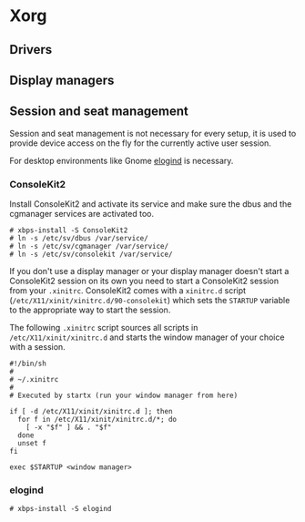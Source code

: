 # Xorg

## Drivers

## Display managers

## Session and seat management

Session and seat management is not necessary for every setup, it is used
to provide device access on the fly for the currently active user
session.

For desktop environments like Gnome [elogind](#elogind) is necessary.

### ConsoleKit2

Install ConsoleKit2 and activate its service and make sure the dbus and
the cgmanager services are activated too.

    # xbps-install -S ConsoleKit2
    # ln -s /etc/sv/dbus /var/service/
    # ln -s /etc/sv/cgmanager /var/service/
    # ln -s /etc/sv/consolekit /var/service/

If you don't use a display manager or your display manager doesn't start
a ConsoleKit2 session on its own you need to start a ConsoleKit2 session
from your `.xinitrc`. ConsoleKit2 comes with a `xinitrc.d` script
(`/etc/X11/xinit/xinitrc.d/90-consolekit`) which sets the `STARTUP`
variable to the appropriate way to start the session.

The following `.xinitrc` script sources all scripts in
`/etc/X11/xinit/xinitrc.d` and starts the window manager of your choice
with a session.

    #!/bin/sh
    #
    # ~/.xinitrc
    #
    # Executed by startx (run your window manager from here)
    
    if [ -d /etc/X11/xinit/xinitrc.d ]; then
      for f in /etc/X11/xinit/xinitrc.d/*; do
        [ -x "$f" ] && . "$f"
      done
      unset f
    fi
    
    exec $STARTUP <window manager>

### elogind

    # xbps-install -S elogind
